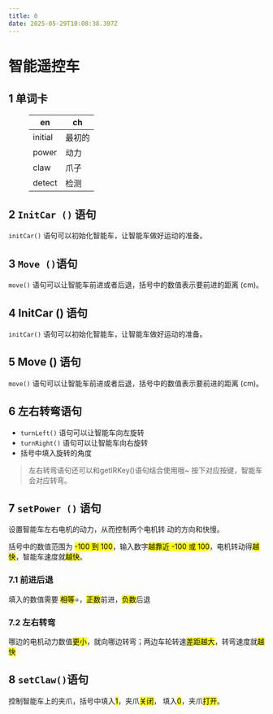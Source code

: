 ```yaml
---
title: 0
date: 2025-05-29T10:08:38.397Z
---
```


<h1>智能遥控车</h1>
<h2>1 单词卡</h2>
<figure class='table-figure'><table>
<thead>
<tr><th>en</th><th>ch</th></tr></thead>
<tbody><tr><td>initial</td><td>最初的</td></tr><tr><td>power</td><td>动力</td></tr><tr><td>claw</td><td>爪子</td></tr><tr><td>detect</td><td>检测</td></tr></tbody>
</table></figure>
<h2>2 <code>InitCar ()</code> 语句</h2>
<p><code>initCar()</code> 语句可以初始化智能车，让智能车做好运动的准备。</p>
<h2>3 <code>Move ()</code>语句</h2>
<p><code>move()</code> 语句可以让智能车前进或者后退，括号中的数值表示要前进的距离 (cm)。</p>
<h2>4 InitCar () 语句</h2>
<p><code>initCar()</code> 语句可以初始化智能车，让智能车做好运动的准备。</p>
<h2>5 Move () 语句</h2>
<p><code>move()</code> 语句可以让智能车前进或者后退，括号中的数值表示要前进的距离 (cm)。</p>
<h2>6 左右转弯语句</h2>
<ul>
<li><code>turnLeft()</code> 语句可以让智能车向左旋转</li>
<li><code>turnRight()</code> 语句可以让智能车向右旋转</li>
<li>括号中填入旋转的角度</li>

</ul>
<blockquote><p>左右转弯语句还可以和getIRKey()语句结合使用哦~
按下对应按键，智能车会对应转弯。</p>
</blockquote>
<h2>7 <code>setPower ()</code> 语句</h2>
<p>设置智能车左右电机的动力，从而控制两个电机转
动的方向和快慢。</p>
<p>括号中的数值范围为 <mark>-100 到 100</mark>，输入数字<mark>越靠近
-100 或 100</mark>，电机转动得<mark>越快</mark>，智能车速度就<mark>越快</mark>。</p>
<h3>7.1 前进后退</h3>
<p>填入的数值需要 <mark>相等</mark>=，<mark>正数</mark>前进，<mark>负数</mark>后退</p>
<h3>7.2 左右转弯</h3>
<p>哪边的电机动力数值<mark>更小</mark>，就向哪边转弯；两边车轮转速<mark>差距越大</mark>，转弯速度就<mark>越快</mark></p>
<h2>8 <code>setClaw()</code>语句</h2>
<p>控制智能车上的夹爪，括号中填入<mark>1</mark>，夹爪<mark>关闭</mark>，
填入<mark>0</mark>，夹爪<mark>打开</mark>。</p>
